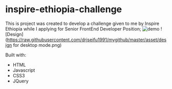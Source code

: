 # inspire-ethiopia-challenge

This is project was created to develop a challenge given to me by Inspire Ethiopia while I applying for Senior FrontEnd Developer Position;
![demo](https://inspire-ethiopia-challenge.vercel.app/)
![Design](https://raw.githubusercontent.com/drjseifu1991/mygithub/master/asset/design for desktop mode.png)

Built with:

- HTML
- Javascript
- CSS3
- JQuery

